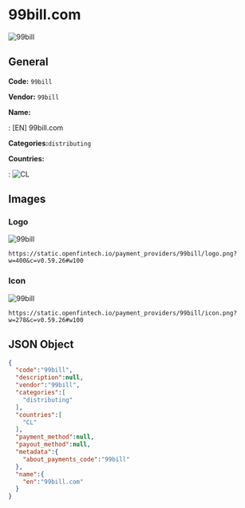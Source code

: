
# 99bill.com 
![99bill](https://static.openfintech.io/payment_providers/99bill/logo.png?w=400&c=v0.59.26#w100)  

## General 
 
**Code:** `99bill` 
 
**Vendor:** `99bill` 
 
**Name:** 
 
:	[EN] 99bill.com 
 
**Categories:**`distributing` 
 
 
**Countries:** 
 
:	![CL](https://cdnjs.cloudflare.com/ajax/libs/flag-icon-css/3.3.0/flags/4x3/cl.svg#w24)  

## Images 

### Logo 
 
![99bill](https://static.openfintech.io/payment_providers/99bill/logo.png?w=400&c=v0.59.26#w100)  

```
https://static.openfintech.io/payment_providers/99bill/logo.png?w=400&c=v0.59.26#w100
```  

### Icon 
 
![99bill](https://static.openfintech.io/payment_providers/99bill/icon.png?w=278&c=v0.59.26#w100)  

```
https://static.openfintech.io/payment_providers/99bill/icon.png?w=278&c=v0.59.26#w100
```  

## JSON Object 

```json
{
  "code":"99bill",
  "description":null,
  "vendor":"99bill",
  "categories":[
    "distributing"
  ],
  "countries":[
    "CL"
  ],
  "payment_method":null,
  "payout_method":null,
  "metadata":{
    "about_payments_code":"99bill"
  },
  "name":{
    "en":"99bill.com"
  }
}
```  
